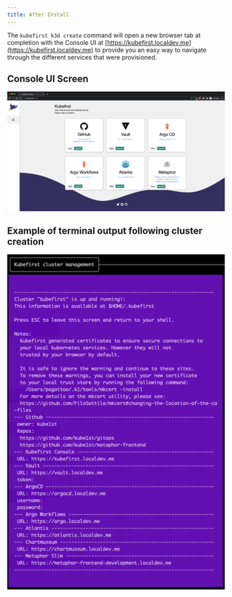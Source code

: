 ```yaml
---
title: After Install
---
```


The `kubefirst k3d create` command will open a new browser tab at completion with the Console UI at [https://kubefirst.localdev.me](https://kubefirst.localdev.me) to provide you an easy way to navigate through the different services that were provisioned.

## Console UI Screen

<!-- TODO: [2.0] update with 2.0 console from local. -->
![kubefirst console screen](../../img/kubefirst/local/console.png)

## Example of terminal output following cluster creation

<!-- TODO: [2.0] update with 2.0 terminal output from local. -->
![terminal handoff](../../img/kubefirst/local/handoff-screen.png)
